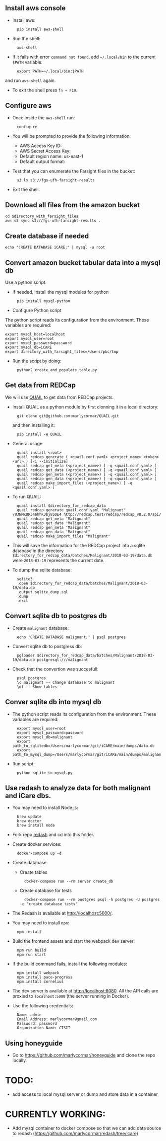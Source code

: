 ##  Install aws console

- Install aws:

        pip install aws-shell

- Run the shell:

        aws-shell

- If it fails with error `command not found`, add `~/.local/bin` to the current `$PATH` variable:

        export PATH=~/.local/bin:$PATH

and run `aws-shell` again.

- To exit the shell press `fn + F10`.


## Configure aws

- Once inside the `aws-shell` run:

        configure

- You will be prompted to provide the following information:
    - AWS Access Key ID:
    - AWS Secret Access Key:
    - Default region name: us-east-1
    - Default output format:


- Test that you can enumerate the Farsight files in the bucket:

        s3 ls s3://fgs-ufh-farsight-results

- Exit the shell.


## Download all files from the amazon bucket

    cd $directory_with_farsight_files
    aws s3 sync s3://fgs-ufh-farsight-results .


## Create database if needed

    echo "CREATE DATABASE iCARE;" | mysql -u root


## Convert amazon bucket tabular data into a mysql db

Use a python script.

- If needed, install the mysql modules for python

        pip install mysql-python

- Configure Python script

The python script reads its configuration from the environment.  These variables are required:

    export mysql_host=localhost
    export mysql_user=root
    export mysql_password=password
    export mysql_db=iCARE
    export directory_with_farsight_files=/Users/pbc/tmp

- Run the script by doing:

        python2 create_and_populate_table.py
        
## Get data from REDCap

We will use [QUAIL](git@github.com:ctsit/QUAIL.git) to get data from REDCap projects.

- Install QUAIL as a python module by first clonning it in a local directory:

        git clone git@github.com:marlycormar/QUAIL.git
    
    and then installing it:

        pip install -e QUAIL
        
- General usage:

        quail install <root>
        quail redcap generate ( <quail.conf.yaml> <project_name> <token> <url> ) [-i --initialize]
        quail redcap get_meta (<project_name>) [ -q <quail.conf.yaml> ]
        quail redcap get_data (<project_name>) [ -q <quail.conf.yaml> ]
        quail redcap gen_meta (<project_name>) [ -q <quail.conf.yaml> ]
        quail redcap gen_data (<project_name>) [ -q <quail.conf.yaml> ]
        quail redcap make_import_files (<project_name>) [ -q <quail.conf.yaml> ]
        
- To run QUAIL:
        
        quail install $directory_for_redcap_data
        quail redcap generate quail.conf.yaml "Malignant" 78JNMKDR346hhKJbj85DE4 http://redcap.test/redcap/redcap_v8.2.0/api/
        quail redcap get_meta "Malignant"
        quail redcap get_data "Malignant"
        quail redcap gen_meta "Malignant"
        quail redcap gen_data "Malignant"
        quail redcap make_import_files "Malignant"
        
- This will save the information for the REDCap project into a sqlite database in the directory `$directory_for_redcap_data/batches/Malignant/2018-03-19/data.db` were `2018-03-19` represents the current date.

- To dump the sqlite database:

        sqlite3
        .open $directory_for_redcap_data/batches/Malignant/2018-03-19/data.db
        .output sqlite_dump.sql
        .dump
        .exit

## Convert sqlite db to postgres db

- Create `malignant` database:

        echo 'CREATE DATABASE malignant;' | psql postgres
        
- Convert sqlite db to postgress db:

        pgloader $directory_for_redcap_data/batches/Malignant/2018-03-19/data.db postgresql:///malignant
        
- Check that the convertion was succesfull:

        psql postgres
        \c malignant -- Change database to malignant
        \dt -- Show tables
        
        
## Conver sqlite db into mysql db

- The python script reads its configuration from the environment.  These variables are required:

        export mysql_user=root
        export mysql_password=password
        export mysql_db=malignant
        export path_to_sqlitedb=/Users/marlycormar/git/iCARE/main/dumps/data.db
        export path_to_mysql_dump=/Users/marlycormar/git/iCARE/main/dumps/malignant.sql

- Run script:

        python sqlite_to_mysql.py
        
        
## Use redash to analyze data for both malignant and iCare dbs.


- You may need to install Node.js:

        brew update
        brew doctor
        brew install node
        
- Fork repo [redash](https://github.com/marlycormar/redash/tree/icare) and cd into this folder.

- Create docker services:
    
        docker-compose up -d

- Create database:

    - Create tables
        
            docker-compose run --rm server create_db
            
    - Create database for tests
        
            docker-compose run --rm postgres psql -h postgres -U postgres -c "create database tests"

- The Redash is available at [http://localhost:5000/](http://localhost:5000/).

- You may need to install `npm`:
        
        npm install

- Build the frontend assets and start the webpack dev server:
        
        npm run build
        npm run start

- If the build command fails, install the following modules:
        
        npm install webpack
        npm install pace-progress
        npm install cornelius
        
- The dev server is available at [http://localhost:8080](http://localhost:8080). All the API calls are proxied to `localhost:5000` (the server running in Docker).
        
- Use the following credentials:

        Name: admin
        Email Address: marlycormar@gmail.com
        Password: password
        Organization Name: CTSIT
        
## Using honeyguide

- Go to https://github.com/marlycormar/honeyguide and clone the repo locally.


# TODO:
- add access to local mysql server or dump and store data in a container

# CURRENTLY WORKING:
- Add mysql container to docker compose so that we can add data source to redash (https://github.com/marlycormar/redash/tree/icare)
